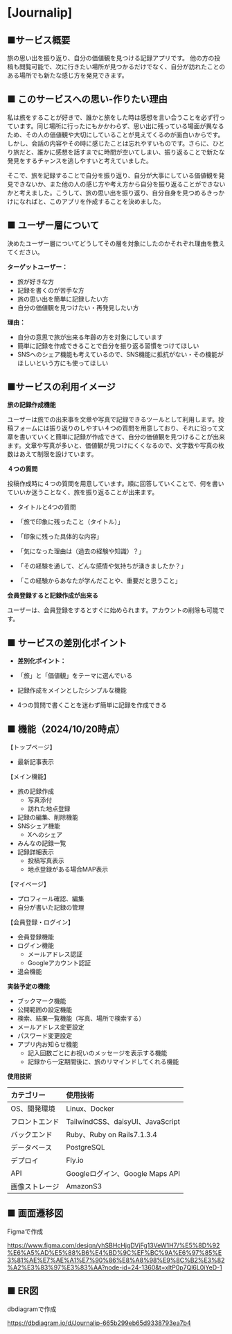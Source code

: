 # [Journalip]

## ■サービス概要

旅の思い出を振り返り、自分の価値観を見つける記録アプリです。
他の方の投稿も閲覧可能で、次に行きたい場所が見つかるだけでなく、自分が訪れたことのある場所でも新たな感じ方を発見できます。

## ■ このサービスへの思い-作りたい理由

私は旅をすることが好きで、誰かと旅をした時は感想を言い合うことを必ず行っています。同じ場所に行ったにもかかわらず、思い出に残っている場面が異なるため、その人の価値観や大切にしていることが見えてくるのが面白いからです。しかし、会話の内容やその時に感じたことは忘れやすいものです。さらに、ひとり旅だと、誰かに感想を話すまでに時間が空いてしまい、振り返ることで新たな発見をするチャンスを逃しやすいと考えていました。

そこで、旅を記録することで自分を振り返り、自分が大事にしている価値観を発見できないか、また他の人の感じ方や考え方から自分を振り返ることができないかと考えました。こうして、旅の思い出を振り返り、自分自身を見つめるきっかけになればと、このアプリを作成することを決めました。

## ■ ユーザー層について

決めたユーザー層についてどうしてその層を対象にしたのかそれぞれ理由を教えてください。

__ターゲットユーザー：__

- 旅が好きな方
- 記録を書くのが苦手な方
- 旅の思い出を簡単に記録したい方
- 自分の価値観を見つけたい・再発見したい方

__理由：__

- 自分の意思で旅が出来る年齢の方を対象にしています
- 簡単に記録を作成できることで自分を振り返る習慣をつけてほしい
- SNSへのシェア機能も考えているので、SNS機能に抵抗がない・その機能がほしいという方にも使ってほしい

## ■サービスの利用イメージ

__旅の記録作成機能__

ユーザーは旅での出来事を文章や写真で記録できるツールとして利用します。投稿フォームには振り返りのしやすい４つの質問を用意しており、それに沿って文章を書いていくと簡単に記録が作成できて、自分の価値観を見つけることが出来ます。文章や写真が多いと、価値観が見つけにくくなるので、文字数や写真の枚数はあえて制限を設けています。

__４つの質問__

投稿作成時に４つの質問を用意しています。順に回答していくことで、何を書いていいか迷うことなく、旅を振り返ることが出来ます。

- タイトルと4つの質問

- 「旅で印象に残ったこと（タイトル）」

- 「印象に残った具体的な内容」

- 「気になった理由は（過去の経験や知識）？」

- 「その経験を通して、どんな感情や気持ちが湧きましたか？」

- 「この経験からあなたが学んだことや、重要だと思うこと」

__会員登録すると記録作成が出来る__

ユーザーは、会員登録をするとすぐに始められます。アカウントの削除も可能です。


## ■ サービスの差別化ポイント

- __差別化ポイント：__

- 「旅」と「価値観」をテーマに選んでいる
- 記録作成をメインとしたシンプルな機能
- 4つの質問で書くことを迷わず簡単に記録を作成できる

## ■ 機能（2024/10/20時点）
【トップページ】
- 最新記事表示

【メイン機能】
- 旅の記録作成
  - 写真添付
  - 訪れた地点登録
- 記録の編集、削除機能
- SNSシェア機能
  - Xへのシェア
- みんなの記録一覧
- 記録詳細表示
  - 投稿写真表示
  - 地点登録がある場合MAP表示

【マイページ】
- プロフィール確認、編集
- 自分が書いた記録の管理

【会員登録・ログイン】
- 会員登録機能
- ログイン機能
  - メールアドレス認証
  - Googleアカウント認証
- 退会機能

__実装予定の機能__

- ブックマーク機能
- 公開範囲の設定機能
- 検索、結果一覧機能（写真、場所で検索する）
- メールアドレス変更設定
- パスワード変更設定
- アプリ内お知らせ機能
  - 記入回数ごとにお祝いのメッセージを表示する機能
  - 記録から一定期間後に、旅のリマインドしてくれる機能

__使用技術__

| カテゴリー | 使用技術 |
:----|:----
| OS、開発環境 | Linux、Docker |
| フロントエンド | TailwindCSS、daisyUI、JavaScript |
| バックエンド | Ruby、Ruby on Rails7.1.3.4 |
| データベース | PostgreSQL |
| デプロイ | Fly.io |
| API | Googleログイン、Google Maps API |
| 画像ストレージ | AmazonS3 |



## ■ 画面遷移図

Figmaで作成

https://www.figma.com/design/yhSBHcHjgDVjFg13VeW1H7/%E5%8D%92%E6%A5%AD%E5%88%B6%E4%BD%9C%EF%BC%9A%E6%97%85%E3%81%AE%E7%AE%A1%E7%90%86%E8%A8%98%E9%8C%B2%E3%82%A2%E3%83%97%E3%83%AA?node-id=24-1360&t=xltP0p7Ql6L0iYeD-1

## ■ ER図

dbdiagramで作成

https://dbdiagram.io/d/Journalip-665b299eb65d9338793ea7b4

